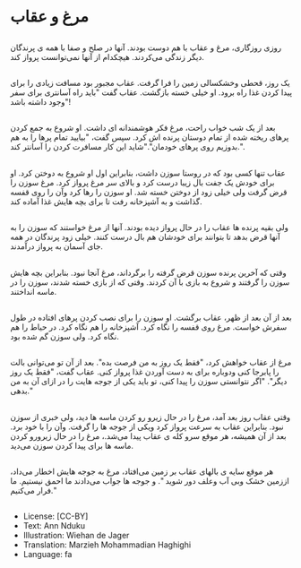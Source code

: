 # مرغ و عقاب

##
روزی روزگاری، مرغ و عقاب با هم دوست بودند. آنها در صلح و صفا با همه ی پرندگان دیگر زندگی می‌کردند. هیچکدام از آنها نمی‌توانست پرواز کند.

##
یک روز، قحطی وخشکسالی زمین را فرا گرفت. عقاب مجبور بود مسافت زیادی را برای پیدا کردن غذا راه برود. او خیلی خسته بازگشت. عقاب گفت "باید راه آسانتری برای سفر وجود داشته باشد"!

##
بعد از یک شب خواب راحت، مرغ فکر هوشمندانه ای داشت. او شروع به جمع کردن پرهای ریخته شده از تمام دوستان پرنده اش کرد. سپس گفت، "بیایید تمام پرها را به هم بدوزیم روی پرهای خودمان"."شاید این کار مسافرت کردن را آسانتر کند.".

##
عقاب تنها کسی بود که در روستا سوزن داشت، بنابراین اول او شروع به دوختن کرد. او برای خودش یک جفت بال زیبا درست کرد و بالای سر مرغ پرواز کرد. مرغ سوزن را قرض گرفت ولی خیلی زود از دوختن خسته شد. او سوزن را رها کرد وآن را روی قفسه گذاشت و به آشپزخانه رفت تا برای بچه هایش غذا آماده کند.

##
ولی بقیه پرنده ها عقاب را در حال پرواز دیده بودند. آنها از مرغ خواستند که سوزن را به آنها قرض بدهد تا بتوانند برای خودشان هم بال درست کنند. خیلی زود پرندگان در همه جای آسمان به پرواز درآمدند.

##
وقتی که آخرین پرنده سوزن قرض گرفته را برگرداند، مرغ آنجا نبود. بنابراین بچه هایش سوزن را گرفتند و شروع به بازی با آن کردند. وقتی که از بازی خسته شدند، سوزن را در ماسه انداختند.

##
بعد از آن بعد از ظهر، عقاب برگشت. او سوزن را برای نصب کردن پرهای افتاده در طول سفرش خواست. مرغ روی قفسه را نگاه کرد. آشپزخانه را هم نگاه کرد. در حیاط را هم نگاه کرد. ولی سوزن گم شده بود.

##
مرغ از عقاب خواهش کرد، "فقط یک روز به من فرصت بده". بعد از آن تو می‌توانی بالت را پابرجا کنی ودوباره برای به دست آوردن غذا پرواز کنی. عقاب گفت، "فقط یک روز دیگر". "اگر نتوانستی سوزن را پیدا کنی، تو باید یکی از جوجه هایت را در ازای آن به من بدهی."

##
وقتی عقاب روز بعد آمد، مرغ را در حال زیرو رو کردن ماسه ها دید، ولی خبری از سوزن نبود. بنابراین عقاب به سرعت پرواز کرد ویکی از جوجه ها را گرفت. وآن را با خود برد. بعد از آن همیشه، هر موقع سرو کله ی عقاب پیدا می‌شد.، مرغ را در حال زیرورو کردن ماسه ها برای پیدا کردن سوزن می‌دید.

##
هر موقع سایه ی بالهای عقاب بر زمین می‌افتاد، مرغ به جوجه هایش اخطار می‌داد، اززمین خشک وبی آب وعلف دور شوید ". و جوجه ها جواب می‌دادند ما احمق نیستیم. ما فرار می‌کنیم."

##
* License: [CC-BY]
* Text: Ann Nduku
* Illustration: Wiehan de Jager
* Translation: Marzieh Mohammadian Haghighi
* Language: fa
